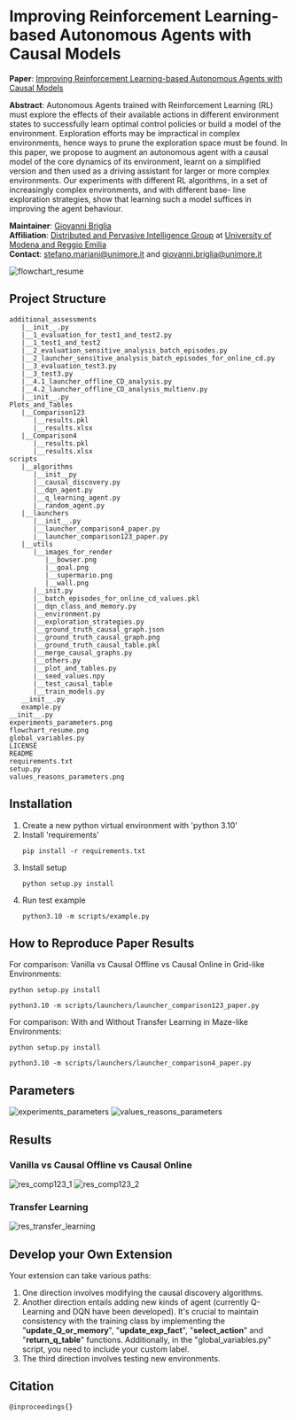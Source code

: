 # Improving Reinforcement Learning-based Autonomous Agents with Causal Models
**Paper**: [Improving Reinforcement Learning-based Autonomous Agents with Causal Models]()

**Abstract**:
Autonomous Agents trained with Reinforcement Learning
(RL)
must explore the effects of their available actions in different environment states
to successfully learn optimal control policies or build
a model of the environment.
Exploration efforts may be impractical in
complex environments, hence ways to prune the exploration space must
be found.
In this paper, we propose to augment an autonomous agent
with a causal model of the core dynamics of its environment, learnt on a
simplified version and then used as a driving assistant for larger or more
complex environments.
Our experiments with different RL algorithms,
in a set of increasingly complex environments, and with different base-
line exploration strategies, show that learning such a model suffices in
improving the agent behaviour.

**Maintainer**: [Giovanni Briglia](https://github.com/Giovannibriglia)  
**Affiliation**: [Distributed and Pervasive Intelligence Group](https://dipi-unimore.netlify.app/) at [University of Modena and Reggio Emilia](https://www.unimore.it/)  
**Contact**: [stefano.mariani@unimore.it](mailto:stefano.mariani@unimore.it) and [giovanni.briglia@unimore.it](mailto:giovanni.briglia@unimore.it)

![flowchart_resume](flowchart_resume.png)

## Project Structure

```
additional_assessments
   |__init__.py
   |__1_evaluation_for_test1_and_test2.py
   |__1_test1_and_test2
   |__2_evaluation_sensitive_analysis_batch_episodes.py
   |__2_launcher_sensitive_analysis_batch_episodes_for_online_cd.py
   |__3_evaluation_test3.py
   |__3_test3.py
   |__4.1_launcher_offline_CD_analysis.py
   |__4.2_launcher_offline_CD_analysis_multienv.py
   |__init__.py
Plots_and_Tables
   |__Comparison123
      |__results.pkl
      |__results.xlsx
   |__Comparison4
      |__results.pkl
      |__results.xlsx
scripts
   |__algorithms
      |__init__py
      |__causal_discovery.py
      |__dqn_agent.py
      |__q_learning_agent.py
      |__random_agent.py
   |__launchers
      |__init__.py
      |__launcher_comparison4_paper.py
      |__launcher_comparison123_paper.py
   |__utils
      |__images_for_render
         |__bowser.png
         |__goal.png
         |__supermario.png
         |__wall.png
      |__init.py
      |__batch_episodes_for_online_cd_values.pkl
      |__dqn_class_and_memory.py
      |__environment.py
      |__exploration_strategies.py
      |__ground_truth_causal_graph.json
      |__ground_truth_causal_graph.png
      |__ground_truth_causal_table.pkl
      |__merge_causal_graphs.py
      |__others.py
      |__plot_and_tables.py
      |__seed_values.npy
      |__test_causal_table
      |__train_models.py
   __init__.py
   example.py
__init__.py
experiments_parameters.png
flowchart_resume.png
global_variables.py
LICENSE
README
requirements.txt
setup.py
values_reasons_parameters.png
```

## Installation
1. Create a new python virtual environment with 'python 3.10'
2. Install 'requirements'
   ```
   pip install -r requirements.txt
   ```
3. Install setup
   ```
   python setup.py install
   ```
4. Run test example
   ```
   python3.10 -m scripts/example.py
   ```
## How to Reproduce Paper Results
   For comparison: Vanilla vs Causal Offline vs Causal Online in Grid-like Environments:
   ```
   python setup.py install
   ```
   ```
   python3.10 -m scripts/launchers/launcher_comparison123_paper.py
   ```
   For comparison: With and Without Transfer Learning in Maze-like Environments:
   ```
   python setup.py install
   ```
   ```
   python3.10 -m scripts/launchers/launcher_comparison4_paper.py
   ```

## Parameters
![experiments_parameters](experiments_parameters.png)
![values_reasons_parameters](values_reasons_parameters.png)

## Results
### Vanilla vs Causal Offline vs Causal Online
![res_comp123_1](res_comp123_1.png)
![res_comp123_2](res_comp123_2.png)
### Transfer Learning
![res_transfer_learning](res_transfer_learning.png)

## Develop your Own Extension
Your extension can take various paths:
1) One direction involves modifying the causal discovery algorithms.
2) Another direction entails adding new kinds of agent (currently Q-Learning and DQN have been developed). It's crucial to maintain consistency with the training class by implementing the "__update_Q_or_memory__", "__update_exp_fact__", "__select_action__" and "__return_q_table__" functions. Additionally, in the "global_variables.py" script, you need to include your custom label.
3) The third direction involves testing new environments.

## Citation  
```
@inproceedings{}
```

